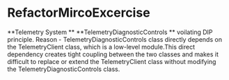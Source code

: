 # RefactorMircoExcercise

**Telemetry System **
**TelemetryDiagnosticControls **
voilating DIP principle. 
Reason - TelemetryDiagnosticControls class directly depends on the TelemetryClient class, which is a low-level module.This direct dependency creates tight coupling between the two classes and makes it difficult to replace               or extend the TelemetryClient class without modifying the TelemetryDiagnosticControls class.

   
  

